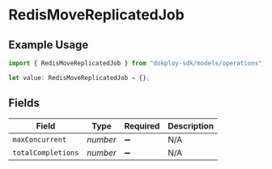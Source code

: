 # RedisMoveReplicatedJob

## Example Usage

```typescript
import { RedisMoveReplicatedJob } from "dokploy-sdk/models/operations";

let value: RedisMoveReplicatedJob = {};
```

## Fields

| Field              | Type               | Required           | Description        |
| ------------------ | ------------------ | ------------------ | ------------------ |
| `maxConcurrent`    | *number*           | :heavy_minus_sign: | N/A                |
| `totalCompletions` | *number*           | :heavy_minus_sign: | N/A                |